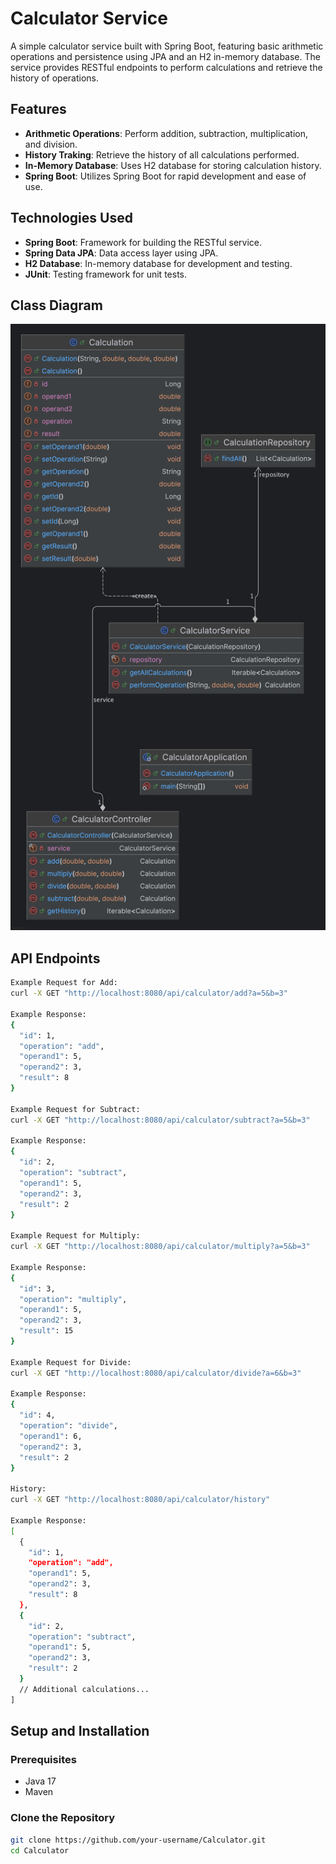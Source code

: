 # Calculator Service

A simple calculator service built with Spring Boot, featuring basic arithmetic operations and persistence using JPA and an H2 in-memory database. The service provides RESTful endpoints to perform calculations and retrieve the history of operations.

## Features

- **Arithmetic Operations**: Perform addition, subtraction, multiplication, and division.
- **History Traking**: Retrieve the history of all calculations performed.
- **In-Memory Database**: Uses H2 database for storing calculation history.
- **Spring Boot**: Utilizes Spring Boot for rapid development and ease of use.

## Technologies Used

- **Spring Boot**: Framework for building the RESTful service.
- **Spring Data JPA**: Data access layer using JPA.
- **H2 Database**: In-memory database for development and testing.
- **JUnit**: Testing framework for unit tests.

## Class Diagram

![Class Diagram](src/main/resources/classDiagram.png)

## API Endpoints
```bash
Example Request for Add:
curl -X GET "http://localhost:8080/api/calculator/add?a=5&b=3"

Example Response:
{
  "id": 1,
  "operation": "add",
  "operand1": 5,
  "operand2": 3,
  "result": 8
}

Example Request for Subtract:
curl -X GET "http://localhost:8080/api/calculator/subtract?a=5&b=3"

Example Response:
{
  "id": 2,
  "operation": "subtract",
  "operand1": 5,
  "operand2": 3,
  "result": 2
}

Example Request for Multiply:
curl -X GET "http://localhost:8080/api/calculator/multiply?a=5&b=3"

Example Response:
{
  "id": 3,
  "operation": "multiply",
  "operand1": 5,
  "operand2": 3,
  "result": 15
}

Example Request for Divide:
curl -X GET "http://localhost:8080/api/calculator/divide?a=6&b=3"

Example Response:
{
  "id": 4,
  "operation": "divide",
  "operand1": 6,
  "operand2": 3,
  "result": 2
}

History:
curl -X GET "http://localhost:8080/api/calculator/history"

Example Response:
[
  {
    "id": 1,
    "operation": "add",
    "operand1": 5,
    "operand2": 3,
    "result": 8
  },
  {
    "id": 2,
    "operation": "subtract",
    "operand1": 5,
    "operand2": 3,
    "result": 2
  }
  // Additional calculations...
]
```

## Setup and Installation

### Prerequisites

- Java 17
- Maven

### Clone the Repository

```bash
git clone https://github.com/your-username/Calculator.git
cd Calculator
